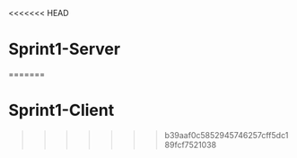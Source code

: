 <<<<<<< HEAD
# Sprint1-Server
=======
# Sprint1-Client
>>>>>>> b39aaf0c5852945746257cff5dc189fcf7521038
